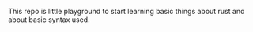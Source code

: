 This repo is little playground to start learning basic things about rust and about basic syntax used.
